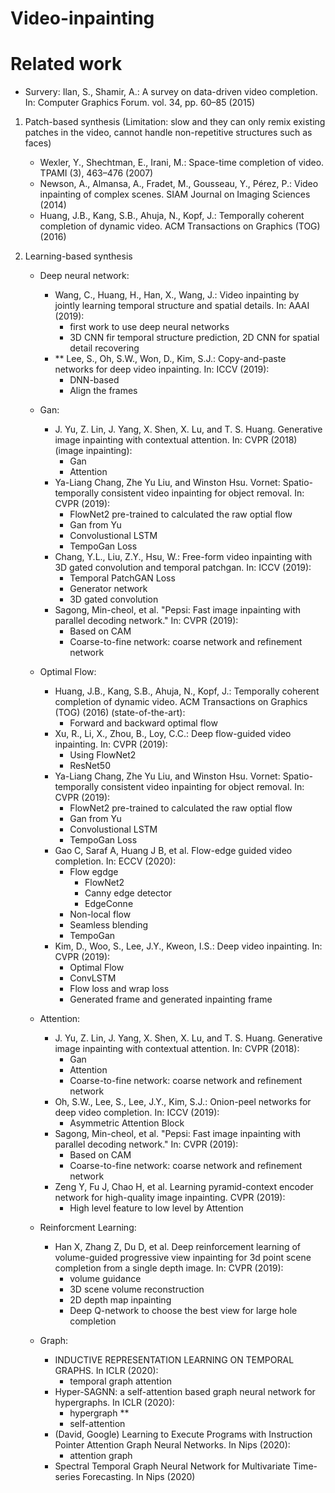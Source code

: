 # Video-inpainting

# Related work
- Survery: Ilan, S., Shamir, A.: A survey on data-driven video completion. In: Computer Graphics Forum. vol. 34, pp. 60–85 (2015)

1. Patch-based synthesis (Limitation: slow and they can only remix existing patches in the video, cannot handle non-repetitive structures such as faces)
   - Wexler, Y., Shechtman, E., Irani, M.: Space-time completion of video. TPAMI (3), 463–476 (2007)
   - Newson, A., Almansa, A., Fradet, M., Gousseau, Y., Pérez, P.: Video inpainting of complex scenes. SIAM Journal on Imaging Sciences (2014)
   - Huang, J.B., Kang, S.B., Ahuja, N., Kopf, J.: Temporally coherent completion of dynamic video. ACM Transactions on Graphics (TOG) (2016)

2. Learning-based synthesis
   
   - Deep neural network:
      - Wang, C., Huang, H., Han, X., Wang, J.: Video inpainting by jointly learning temporal structure and spatial details. In: AAAI (2019):
         - first work to use deep neural networks
         - 3D CNN fir temporal structure prediction, 2D CNN for spatial detail recovering
      - ** Lee, S., Oh, S.W., Won, D., Kim, S.J.: Copy-and-paste networks for deep video inpainting. In: ICCV (2019):
         - DNN-based 
         - Align the frames
   
   - Gan:
      -  J. Yu, Z. Lin, J. Yang, X. Shen, X. Lu, and T. S. Huang. Generative image inpainting with contextual attention. In: CVPR (2018) (image inpainting):
         - Gan
         - Attention
      -  Ya-Liang Chang, Zhe Yu Liu, and Winston Hsu. Vornet: Spatio-temporally consistent video inpainting for object removal. In: CVPR (2019):
         - FlowNet2 pre-trained to calculated the raw optial flow
         - Gan from Yu
         - Convolustional LSTM
         - TempoGan Loss
      - Chang, Y.L., Liu, Z.Y., Hsu, W.: Free-form video inpainting with 3D gated convolution and temporal patchgan. In: ICCV (2019):
         - Temporal PatchGAN Loss
         - Generator network
         - 3D gated convolution 
      - Sagong, Min-cheol, et al. "Pepsi: Fast image inpainting with parallel decoding network." In: CVPR (2019):
         - Based on CAM
         - Coarse-to-fine network: coarse network and refinement network
   - Optimal Flow:
      - Huang, J.B., Kang, S.B., Ahuja, N., Kopf, J.: Temporally coherent completion of dynamic video. ACM Transactions on Graphics (TOG) (2016) (state-of-the-art):
         - Forward and backward optimal flow
      - Xu, R., Li, X., Zhou, B., Loy, C.C.: Deep flow-guided video inpainting. In: CVPR (2019):
         - Using FlowNet2
         - ResNet50
      -  Ya-Liang Chang, Zhe Yu Liu, and Winston Hsu. Vornet: Spatio-temporally consistent video inpainting for object removal. In: CVPR (2019):
         - FlowNet2 pre-trained to calculated the raw optial flow
         - Gan from Yu
         - Convolustional LSTM
         - TempoGan Loss
      - Gao C, Saraf A, Huang J B, et al. Flow-edge guided video completion. In: ECCV (2020):
         - Flow egdge
            - FlowNet2
            - Canny edge detector
            - EdgeConne
         - Non-local flow
         - Seamless blending
         - TempoGan
      - Kim, D., Woo, S., Lee, J.Y., Kweon, I.S.: Deep video inpainting. In: CVPR (2019):
         - Optimal Flow
         - ConvLSTM
         - Flow loss and wrap loss
         - Generated frame and generated inpainting frame
            
         
   - Attention:
      -  J. Yu, Z. Lin, J. Yang, X. Shen, X. Lu, and T. S. Huang. Generative image inpainting with contextual attention. In: CVPR (2018):
         - Gan
         - Attention
         - Coarse-to-fine network: coarse network and refinement network
      - Oh, S.W., Lee, S., Lee, J.Y., Kim, S.J.: Onion-peel networks for deep video completion. In: ICCV (2019):
         - Asymmetric Attention Block
      - Sagong, Min-cheol, et al. "Pepsi: Fast image inpainting with parallel decoding network." In: CVPR (2019):
         - Based on CAM
         - Coarse-to-fine network: coarse network and refinement network
      - Zeng Y, Fu J, Chao H, et al. Learning pyramid-context encoder network for high-quality image inpainting. CVPR (2019):
         - High level feature to low level by Attention
   
   
   
   - Reinforcment Learning:
      - Han X, Zhang Z, Du D, et al. Deep reinforcement learning of volume-guided progressive view inpainting for 3d point scene completion from a single depth image. In: CVPR (2019):
         - volume guidance
         - 3D scene volume reconstruction
         - 2D depth map inpainting
         - Deep Q-network to choose the best view for large hole completion
         
  
  
   - Graph:
     - INDUCTIVE REPRESENTATION LEARNING ON TEMPORAL GRAPHS. In ICLR (2020):
         - temporal graph attention
     - Hyper-SAGNN: a self-attention based graph neural network for hypergraphs. In ICLR (2020):
         - hypergraph **
         - self-attention
     - (David, Google) Learning to Execute Programs with Instruction Pointer Attention Graph Neural Networks. In Nips (2020):
         - attention graph
     - Spectral Temporal Graph Neural Network for Multivariate Time-series Forecasting. In Nips (2020)
    
   
   
